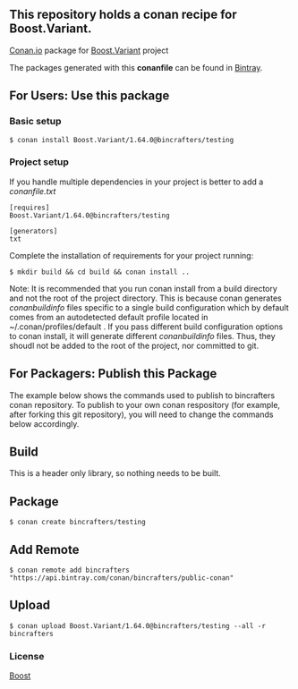 ## This repository holds a conan recipe for Boost.Variant.

[Conan.io](https://conan.io) package for [Boost.Variant](https://github.com/Boostorg/Variant) project

The packages generated with this **conanfile** can be found in [Bintray](https://bintray.com/bincrafters/public-conan/Boost.Variant%3Abincrafters).

## For Users: Use this package

### Basic setup

    $ conan install Boost.Variant/1.64.0@bincrafters/testing

### Project setup

If you handle multiple dependencies in your project is better to add a *conanfile.txt*

    [requires]
    Boost.Variant/1.64.0@bincrafters/testing

    [generators]
    txt

Complete the installation of requirements for your project running:</small></span>

    $ mkdir build && cd build && conan install ..
	
Note: It is recommended that you run conan install from a build directory and not the root of the project directory.  This is because conan generates *conanbuildinfo* files specific to a single build configuration which by default comes from an autodetected default profile located in ~/.conan/profiles/default .  If you pass different build configuration options to conan install, it will generate different *conanbuildinfo* files.  Thus, they shoudl not be added to the root of the project, nor committed to git. 

## For Packagers: Publish this Package

The example below shows the commands used to publish to bincrafters conan repository. To publish to your own conan respository (for example, after forking this git repository), you will need to change the commands below accordingly. 

## Build  

This is a header only library, so nothing needs to be built.

## Package 

    $ conan create bincrafters/testing
	
## Add Remote

	$ conan remote add bincrafters "https://api.bintray.com/conan/bincrafters/public-conan"

## Upload

    $ conan upload Boost.Variant/1.64.0@bincrafters/testing --all -r bincrafters

### License
[Boost](LICENSE)
